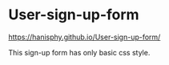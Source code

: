 # User-sign-up-form
https://hanisphy.github.io/User-sign-up-form/

This sign-up form has only basic css style.